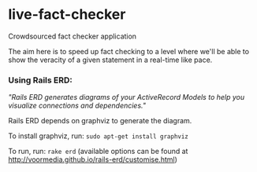# live-fact-checker
Crowdsourced fact checker application

The aim here is to speed up fact checking to a level where we'll be able to show the veracity of a given statement in a real-time like pace.


### Using Rails ERD:

*"Rails ERD generates diagrams of your ActiveRecord Models to help you visualize connections and dependencies."*

Rails ERD depends on graphviz to generate the diagram.


To install graphviz, run:
`sudo apt-get install graphviz`

To run, run:
`rake erd`
(available options can be found at http://voormedia.github.io/rails-erd/customise.html)